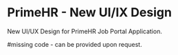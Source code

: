 # PrimeHR - New UI/IX Design
New UI/UX Design for PrimeHR Job Portal Application.

#missing code - can be provided upon request.
